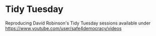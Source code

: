 # Tidy Tuesday
Reproducing David Robinson's Tidy Tuesday sessions available under https://www.youtube.com/user/safe4democracy/videos
